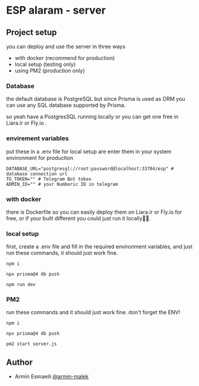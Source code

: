 # ESP alaram - server

## Project setup

you can deploy and use the server in three ways

- with docker (recommend for production)
- local setup (testing only)
- using PM2 (production only)

### Database

the default database is PostgreSQL but since Prisma is used as ORM you can use any SQL database supported by Prisma.

so yeah have a PostgresSQL running locally or you can get one free in Liara.ir or Fly.io .

### envirement variables

put these in a .env file for local setup are enter them in your system environment for production

```
DATABASE_URL="postgresql://root:password@localhost:33704/esp" # database connection url
TG_TOKEN="" # Telegram Bot token
ADMIN_ID="" # your Numberic ID in telegram
```

### with docker

there is Dockerfile so you can easily deploy them on Liara.ir or Fly.io for free,
or if your built different you could just run it locally🤷‍♂️.

### local setup

first, create a .env file and fill in the required environment variables,
and just run these commands, it should just work fine.

```
npm i

npx prisma@4 db push

npm run dev
```

### PM2

run these commands and it should just work fine.
don't forget the ENV!

```
npm i

npx prisma@4 db push

pm2 start server.js
```

## Author

- Armin Esmaeili [@armin-malek](https://www.github.com/armin-malek)
